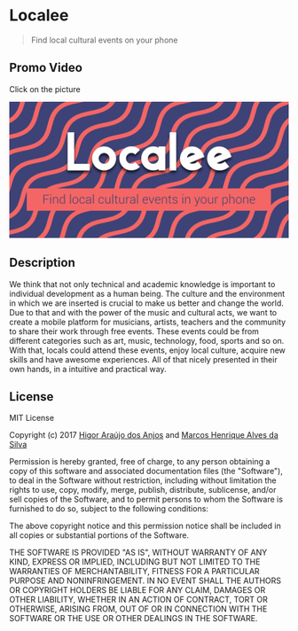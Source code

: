 # Localee

> Find local cultural events on your phone

## Promo Video

Click on the picture

[![Localee](./Promo-graphics/Feature-graphic-Default.jpg)](https://www.youtube.com/embed/VIDEO_ID)

## Description

We think that not only technical and academic knowledge is important to individual development as a human being.
The culture and the environment in which we are inserted is crucial to make us better and change the world.
Due to that and with the power of the music and cultural acts, we want to create a mobile platform for musicians, artists,
teachers and the community to share their work through free events. These events could be from different categories
such as art, music, technology, food, sports and so on.
With that, locals could attend these events, enjoy local culture, acquire new skills and have awesome experiences.
All of that nicely presented in their own hands, in a intuitive and practical way.


## License

MIT License

Copyright (c) 2017 [Higor Araújo dos Anjos](https://github.com/anjoshigor) and [Marcos Henrique Alves da Silva](https://github.com/alvesmarcos)

Permission is hereby granted, free of charge, to any person obtaining a copy
of this software and associated documentation files (the "Software"), to deal
in the Software without restriction, including without limitation the rights
to use, copy, modify, merge, publish, distribute, sublicense, and/or sell
copies of the Software, and to permit persons to whom the Software is
furnished to do so, subject to the following conditions:

The above copyright notice and this permission notice shall be included in all
copies or substantial portions of the Software.

THE SOFTWARE IS PROVIDED "AS IS", WITHOUT WARRANTY OF ANY KIND, EXPRESS OR
IMPLIED, INCLUDING BUT NOT LIMITED TO THE WARRANTIES OF MERCHANTABILITY,
FITNESS FOR A PARTICULAR PURPOSE AND NONINFRINGEMENT. IN NO EVENT SHALL THE
AUTHORS OR COPYRIGHT HOLDERS BE LIABLE FOR ANY CLAIM, DAMAGES OR OTHER
LIABILITY, WHETHER IN AN ACTION OF CONTRACT, TORT OR OTHERWISE, ARISING FROM,
OUT OF OR IN CONNECTION WITH THE SOFTWARE OR THE USE OR OTHER DEALINGS IN THE
SOFTWARE.

